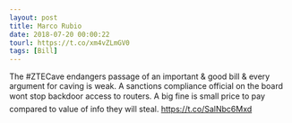 ```yaml
---
layout: post
title: Marco Rubio
date: 2018-07-20 00:00:22
tourl: https://t.co/xm4vZLmGV0
tags: [Bill]
---
```

The #ZTECave endangers passage of an important &amp; good bill &amp; every argument for caving is weak. A sanctions compliance official on the board wont stop backdoor access to routers. A big fine is small price to pay compared to value of info they will steal. https://t.co/SalNbc6Mxd